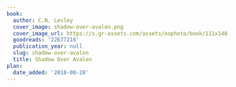 ```yaml
---
book:
  author: C.N. Lesley
  cover_image: shadow-over-avalon.png
  cover_image_url: https://s.gr-assets.com/assets/nophoto/book/111x148-bcc042a9c91a29c1d680899eff700a03.png
  goodreads: '22677216'
  publication_year: null
  slug: shadow-over-avalon
  title: Shadow Over Avalon
plan:
  date_added: '2018-08-28'
---
```

